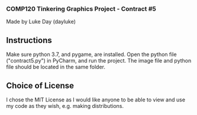 ### COMP120 Tinkering Graphics Project - Contract #5
Made by Luke Day (dayluke)

## Instructions
Make sure python 3.7, and pygame, are installed.
Open the python file ("contract5.py") in PyCharm, and run the project.
The image file and python file should be located in the same folder.

## Choice of License
I chose the MIT License as I would like anyone to be able to view and use my code as they wish, e.g. making distributions.
